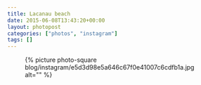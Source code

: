 ```yaml
---
title: Lacanau beach
date: 2015-06-08T13:43:20+00:00
layout: photopost
categories: ["photos", "instagram"]
tags: []
---
```


<figure class="photo photo--square">
  {% picture photo-square blog/instagram/e5d3d98e5a646c67f0e41007c6cdfb1a.jpg alt="" %}
</figure>


